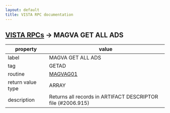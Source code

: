 ```yaml
---
layout: default
title: VISTA RPC documentation
---
```




## [VISTA RPCs](TableOfContent.md) &#8594; MAGVA GET ALL ADS 

 property | value 
--- | --- 
 label | MAGVA GET ALL ADS
 tag | GETAD
 routine | [MAGVAG01](http://code.osehra.org/dox/Routine_MAGVAG01_source.html)
 return value type | ARRAY
 description | Returns all records in ARTIFACT DESCRIPTOR file (#2006.915)